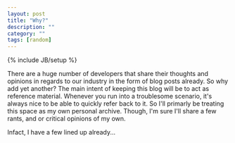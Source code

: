 ```yaml
---
layout: post
title: "Why?"
description: ""
category: ""
tags: [random]
---
```

{% include JB/setup %}
<p>
    There are a huge number of developers that share their thoughts and opinions in regards to our
    industry in the form of blog posts already. So why add yet another? The main intent of keeping this blog will be to act as reference material. Whenever you run into a troublesome scenario, it's always nice to be able to quickly refer back to it. So I'll primarly be treating this space as my own personal archive. Though, I'm sure I'll share a few rants, and or critical opinions of my own.
</p>
<p>
  Infact, I have a few lined up already...
</p>
